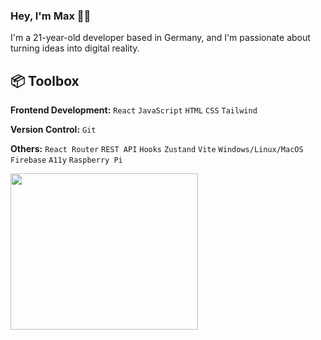 ### Hey, I'm Max 👋🏼
I'm a 21-year-old developer based in Germany, and I'm passionate about turning ideas into digital reality.

## :package: Toolbox
**Frontend Development:** `React` `JavaScript` `HTML` `CSS` `Tailwind`
<br>

**Version Control:** `Git`
<br>

**Others:** `React Router` `REST API` `Hooks` `Zustand` `Vite` `Windows/Linux/MacOS` `Firebase` `A11y` `Raspberry Pi`

<img src="https://github.com/karuzoXam/karuzoXam/assets/60605508/57327d16-820c-4a01-9098-152a62c74eb1" width="300px" height="250px" />


